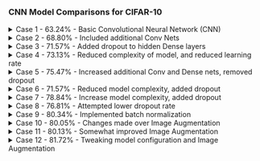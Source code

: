 ### CNN Model Comparisons for CIFAR-10

<details close>
<summary>Case 1 - 63.24% - Basic Convolutional Neural Network (CNN)</summary>
<img src='./img/case_1.png'>
<br>
</details>

<details close>
<summary>Case 2 - 68.80% - Included additional Conv Nets</summary>
<img src='./img/case_2.png'>
<br>
</details>

<details close>
<summary>Case 3 - 71.57% - Added dropout to hidden Dense layers</summary>
<img src='./img/case_3.png'>
<br>
</details>

<details close>
<summary>Case 4 - 73.13% - Reduced complexity of model, and reduced learning rate</summary>
<img src='./img/case_4.png'>
<br>
</details>

<details close>
<summary>Case 5 - 75.47% - Increased additional Conv and Dense nets, removed dropout</summary>
<img src='./img/case_5.png'>
<br>
</details>

<details close>
<summary>Case 6 - 71.57% - Reduced model complexity, added dropout</summary>
<img src='./img/case_6.png'>
<br>
</details>

<details close>
<summary>Case 7 - 78.84% - Increase model complexity, added dropout</summary>
<img src='./img/case_7.png'>
<br>
</details>

<details close>
<summary>Case 8 - 76.81% - Attempted lower dropout rate</summary>
<img src='./img/case_8.png'>
<br>
</details>

<details close>
<summary>Case 9 - 80.34% - Implemented batch normalization</summary>
<img src='./img/case_9.png'>
<br>
</details>

<details close>
<summary>Case 10 - 80.05% - Changes made over Image Augmentation</summary>
<img src='./img/case_10.png'>
<br>
</details>

<details close>
<summary>Case 11 - 80.13% - Somewhat improved Image Augmentation</summary>
<img src='./img/case_11.png'>
<br>
</details>

<details close>
<summary>Case 12 - 81.72% - Tweaking model configuration and Image Augmentation</summary>
<img src='./img/case_12.png'>
<br>
</details>